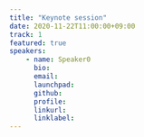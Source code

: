```yaml
---
title: "Keynote session"
date: 2020-11-22T11:00:00+09:00
track: 1
featured: true
speakers:
    - name: Speaker0
      bio:
      email:
      launchpad:
      github:
      profile:
      linkurl:
      linklabel:
---
```

